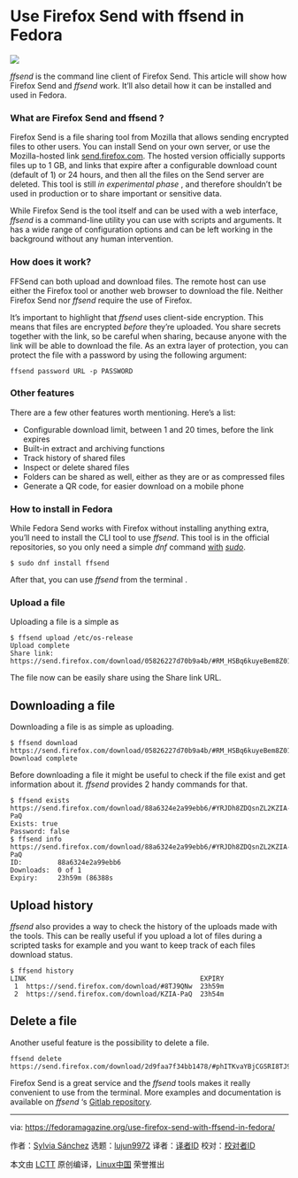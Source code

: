 [#]: collector: (lujun9972)
[#]: translator: (geekpi)
[#]: reviewer: ( )
[#]: publisher: ( )
[#]: url: ( )
[#]: subject: (Use Firefox Send with ffsend in Fedora)
[#]: via: (https://fedoramagazine.org/use-firefox-send-with-ffsend-in-fedora/)
[#]: author: (Sylvia Sánchez https://fedoramagazine.org/author/lailah/)

Use Firefox Send with ffsend in Fedora
======

![][1]

_ffsend_ is the command line client of Firefox Send. This article will show how Firefox Send and _ffsend_ work. It’ll also detail how it can be installed and used in Fedora.

### What are Firefox Send and ffsend ?

Firefox Send is a file sharing tool from Mozilla that allows sending encrypted files to other users. You can install Send on your own server, or use the Mozilla-hosted link [send.firefox.com][2]. The hosted version officially supports files up to 1 GB, and links that expire after a configurable download count (default of 1) or 24 hours, and then all the files on the Send server are deleted. This tool is still _in experimental phase_ , and therefore shouldn’t be used in production or to share important or sensitive data.

While Firefox Send is the tool itself and can be used with a web interface, _ffsend_ is a command-line utility you can use with scripts and arguments. It has a wide range of configuration options and can be left working in the background without any human intervention.

### How does it work?

FFSend can both upload and download files. The remote host can use either the Firefox tool or another web browser to download the file. Neither Firefox Send nor _ffsend_ require the use of Firefox.

It’s important to highlight that _ffsend_ uses client-side encryption. This means that files are encrypted _before_ they’re uploaded. You share secrets together with the link, so be careful when sharing, because anyone with the link will be able to download the file. As an extra layer of protection, you can protect the file with a password by using the following argument:

```
ffsend password URL -p PASSWORD
```

### Other features

There are a few other features worth mentioning. Here’s a list:

  * Configurable download limit, between 1 and 20 times, before the link expires
  * Built-in extract and archiving functions
  * Track history of shared files
  * Inspect or delete shared files
  * Folders can be shared as well, either as they are or as compressed files
  * Generate a QR code, for easier download on a mobile phone



### How to install in Fedora

While Fedora Send works with Firefox without installing anything extra, you’ll need to install the CLI tool to use _ffsend_. This tool is in the official repositories, so you only need a simple _dnf_ command [with][3] _[sudo][3]_.

```
$ sudo dnf install ffsend
```

After that, you can use _ffsend_ from the terminal .

### Upload a file

Uploading a file is a simple as

```
$ ffsend upload /etc/os-release
Upload complete
Share link:  https://send.firefox.com/download/05826227d70b9a4b/#RM_HSBq6kuyeBem8Z013mg
```

The file now can be easily share using the Share link URL.

## Downloading a file

Downloading a file is as simple as uploading.

```
$ ffsend download https://send.firefox.com/download/05826227d70b9a4b/#RM_HSBq6kuyeBem8Z013mg
Download complete
```

Before downloading a file it might be useful to check if the file exist and get information about it. _ffsend_ provides 2 handy commands for that.

```
$ ffsend exists https://send.firefox.com/download/88a6324e2a99ebb6/#YRJDh8ZDQsnZL2KZIA-PaQ
Exists: true
Password: false
$ ffsend info https://send.firefox.com/download/88a6324e2a99ebb6/#YRJDh8ZDQsnZL2KZIA-PaQ
ID:         88a6324e2a99ebb6
Downloads:  0 of 1
Expiry:     23h59m (86388s
```

## Upload history

_ffsend_ also provides a way to check the history of the uploads made with the tools. This can be really useful if you upload a lot of files during a scripted tasks for example and you want to keep track of each files download status.

```
$ ffsend history
LINK                                            EXPIRY
 1  https://send.firefox.com/download/#8TJ9QNw  23h59m
 2  https://send.firefox.com/download/KZIA-PaQ  23h54m
```

## Delete a file

Another useful feature is the possibility to delete a file.

```
ffsend delete https://send.firefox.com/download/2d9faa7f34bb1478/#phITKvaYBjCGSRI8TJ9QNw
```

Firefox Send is a great service and the _ffsend_ tools makes it really convenient to use from the terminal. More examples and documentation is available on _ffsend_ ‘s [Gitlab repository][4].

--------------------------------------------------------------------------------

via: https://fedoramagazine.org/use-firefox-send-with-ffsend-in-fedora/

作者：[Sylvia Sánchez][a]
选题：[lujun9972][b]
译者：[译者ID](https://github.com/译者ID)
校对：[校对者ID](https://github.com/校对者ID)

本文由 [LCTT](https://github.com/LCTT/TranslateProject) 原创编译，[Linux中国](https://linux.cn/) 荣誉推出

[a]: https://fedoramagazine.org/author/lailah/
[b]: https://github.com/lujun9972
[1]: https://fedoramagazine.org/wp-content/uploads/2019/04/firefox-send-816x345.png
[2]: http://send.firefox.com/
[3]: https://fedoramagazine.org/howto-use-sudo/
[4]: https://gitlab.com/timvisee/ffsend
